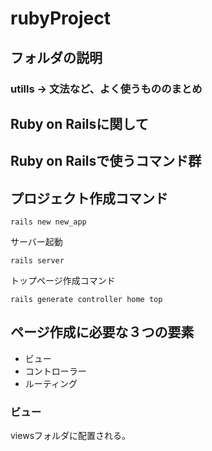 # rubyProject

## フォルダの説明

### utills -> 文法など、よく使うもののまとめ

## Ruby on Railsに関して

## Ruby on Railsで使うコマンド群

## プロジェクト作成コマンド
```
rails new new_app
```
サーバー起動
```
rails server
```

トップページ作成コマンド
```
rails generate controller home top
```

## ページ作成に必要な３つの要素

- ビュー
- コントローラー
- ルーティング


### ビュー
viewsフォルダに配置される。
